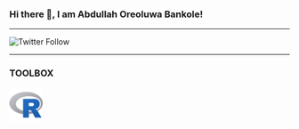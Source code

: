 ### Hi there 👋, I am Abdullah Oreoluwa Bankole!

---

![Twitter Follow](https://img.shields.io/twitter/follow/BankoleOre?style=social)

---
### TOOLBOX
<img src ="https://github.com/devicons/devicon/blob/master/icons/r/r-original.svg" alt="R LOGO" width="60" height="60" />
<!--
**OreBank/OreBank** is a ✨ _special_ ✨ repository because its `README.md` (this file) appears on your GitHub profile.

Here are some ideas to get you started:

- 🔭 I’m currently working on ...
- 🌱 I’m currently learning ...
- 👯 I’m looking to collaborate on ...
- 🤔 I’m looking for help with ...
- 💬 Ask me about ...
- 📫 How to reach me: ...
- 😄 Pronouns: ...
- ⚡ Fun fact: ...
-->
